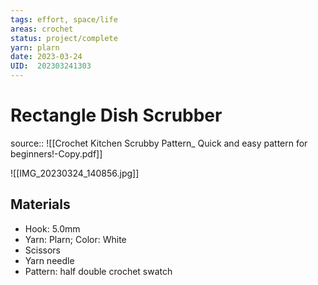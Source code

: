 ```yaml
---
tags: effort, space/life
areas: crochet
status: project/complete 
yarn: plarn
date: 2023-03-24
UID:  202303241303
---
```


# Rectangle Dish Scrubber
source:: ![[Crochet Kitchen Scrubby Pattern_ Quick and easy pattern for beginners!-Copy.pdf]]

![[IMG_20230324_140856.jpg]]

## Materials
- Hook: 5.0mm
- Yarn: Plarn; Color: White
- Scissors
- Yarn needle
- Pattern: half double crochet swatch